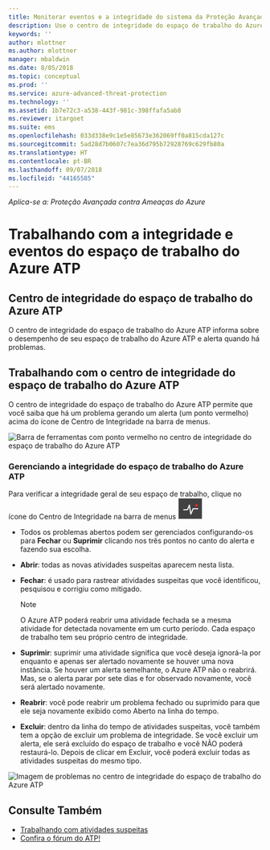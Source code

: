 ```yaml
---
title: Monitorar eventos e a integridade do sistema da Proteção Avançada contra Ameaças do Azure | Microsoft Docs
description: Use o centro de integridade do espaço de trabalho do Azure ATP para verificar como o serviço do Azure ATP está funcionando, ser alertado sobre possíveis problemas e exibir eventos de sistema no Visualizador de Eventos.
keywords: ''
author: mlottner
ms.author: mlottner
manager: mbaldwin
ms.date: 8/05/2018
ms.topic: conceptual
ms.prod: ''
ms.service: azure-advanced-threat-protection
ms.technology: ''
ms.assetid: 1b7e72c3-a538-443f-981c-398ffafa5ab8
ms.reviewer: itargoet
ms.suite: ems
ms.openlocfilehash: 033d338e9c1e5e85673e362069ff0a815cda127c
ms.sourcegitcommit: 5ad28d7b0607c7ea36d795b72928769c629fb80a
ms.translationtype: HT
ms.contentlocale: pt-BR
ms.lasthandoff: 09/07/2018
ms.locfileid: "44165585"
---
```

*Aplica-se a: Proteção Avançada contra Ameaças do Azure*


# <a name="working-with-azure-atp-workspace-health-and-events"></a>Trabalhando com a integridade e eventos do espaço de trabalho do Azure ATP

## <a name="azure-atp-workspace-health-center"></a>Centro de integridade do espaço de trabalho do Azure ATP 

O centro de integridade do espaço de trabalho do Azure ATP informa sobre o desempenho de seu espaço de trabalho do Azure ATP e alerta quando há problemas.

## <a name="working-with-the-azure-atp-workspace-health-center"></a>Trabalhando com o centro de integridade do espaço de trabalho do Azure ATP

O centro de integridade do espaço de trabalho do Azure ATP permite que você saiba que há um problema gerando um alerta (um ponto vermelho) acima do ícone de Centro de Integridade na barra de menus.

![Barra de ferramentas com ponto vermelho no centro de integridade do espaço de trabalho do Azure ATP](media/atp-health-bar.png)

### <a name="managing-azure-atp-workspace-health"></a>Gerenciando a integridade do espaço de trabalho do Azure ATP
Para verificar a integridade geral de seu espaço de trabalho, clique no ícone do Centro de Integridade na barra de menus ![Ícone do centro de integridade do espaço de trabalho do Azure ATP](media/atp-red-dot.png)

-   Todos os problemas abertos podem ser gerenciados configurando-os para **Fechar** ou **Suprimir** clicando nos três pontos no canto do alerta e fazendo sua escolha.

-   **Abrir**: todas as novas atividades suspeitas aparecem nesta lista.

-   **Fechar**: é usado para rastrear atividades suspeitas que você identificou, pesquisou e corrigiu como mitigado.

    > [!NOTE]
    > O Azure ATP poderá reabrir uma atividade fechada se a mesma atividade for detectada novamente em um curto período.
    > Cada espaço de trabalho tem seu próprio centro de integridade.

-   **Suprimir**: suprimir uma atividade significa que você deseja ignorá-la por enquanto e apenas ser alertado novamente se houver uma nova instância. Se houver um alerta semelhante, o Azure ATP não o reabrirá. Mas, se o alerta parar por sete dias e for observado novamente, você será alertado novamente.

-   **Reabrir**: você pode reabrir um problema fechado ou suprimido para que ele seja novamente exibido como Aberto na linha do tempo.

-   **Excluir**: dentro da linha do tempo de atividades suspeitas, você também tem a opção de excluir um problema de integridade. Se você excluir um alerta, ele será excluído do espaço de trabalho e você NÃO poderá restaurá-lo. Depois de clicar em Excluir, você poderá excluir todas as atividades suspeitas do mesmo tipo.



![Imagem de problemas no centro de integridade do espaço de trabalho do Azure ATP](media/atp-health-issue.png)






## <a name="see-also"></a>Consulte Também

- [Trabalhando com atividades suspeitas](working-with-suspicious-activities.md)
- [Confira o fórum do ATP!](https://aka.ms/azureatpcommunity)
